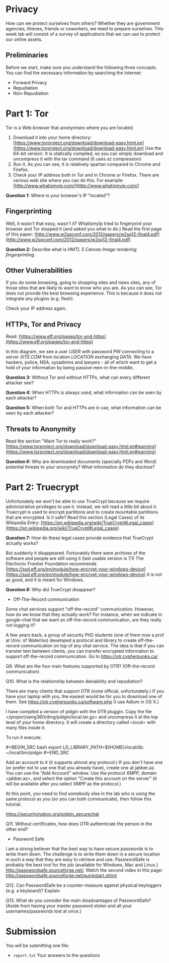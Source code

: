 # Privacy #

How can we protect ourselves from others? Whether they are government agencies, thieves, friends or coworkers, we need to prepare ourselves. This week lab will consist of a survey of applications that we can use to protect our online assets.

## Preliminaries ##

Before we start, make sure you understand the following three concepts. You can find the necessary information by searching the Internet:

- Forward Privacy
- Repudiation
- Non-Repudiation

# Part 1: Tor #

Tor is a Web browser that anonymises where you are located. 

1. Download it into your home directory: [https://www.torproject.org/download/download-easy.html.en](https://www.torproject.org/download/download-easy.html.en) Use the 64-bit version. It is statically compiled, so you can simply download and uncompress it with the tar command (it uses xz compression)
2. Run it. As you can see, it is relatively spartan compared to Chrome and Firefox.
3. Check your IP address both in Tor and in Chrome or Firefox. There are various web site where you can do this. For example: [http://www.whatismyip.com/](http://www.whatismyip.com/)

**Question 1:** Where is your browser's IP "located"?

## Fingerprinting ##

Well, it wasn't that easy, wasn't it? WhatismyIp tried to fingerprint your browser and Tor stopped it (and asked you what to do.) Read the first page of this paper: [http://www.w2spconf.com/2012/papers/w2sp12-final4.pdf](http://www.w2spconf.com/2012/papers/w2sp12-final4.pdf)

**Question 2:** Describe what is *HMTL 5 Canvas Image rendering fingerprinting*.

## Other Vulnerabilities ##

If you do some browsing, going to shopping sites and news sites, any of those sites that are likely to want to know who you are. As you can see, Tor does not provide the best browsing experience. This is because it does not integrate any plugins (e.g. flash).

Check your IP address again.

## HTTPs, Tor and Privacy ##

Read: [https://www.eff.org/pages/tor-and-https](https://www.eff.org/pages/tor-and-https)

In this diagram, we see a user *USER* with password *PW* connecting to a server *SITE.COM* from location *LOCATION* exchanging *DATA*. We have hackers, police, NSA, sysadmins and lawyers - all of which want to get a hold of your information by being passive men-in-the-middle.

**Question 3:** Without Tor and without HTTPs, what can every different attacker see?

**Question 4:** When HTTPs is always used, what information can be seen by each attacker?

**Question 5:** When both Tor and HTTPs are in use, what information can be seen by each attacker?

## Threats to Anonymity ##

Read the section "Want Tor to really work?" [https://www.torproject.org/download/download-easy.html.en#warning](https://www.torproject.org/download/download-easy.html.en#warning)

**Question 6:** Why are downloaded documents (specially PDFs and Word) potential threats to your anonymity? What information do they disclose?

# Part 2: Truecrypt #

Unfortunately we won't be able to use TrueCrypt because we require administrative privileges to use it. Instead, we will read a little bit about it. Truecrypt is used to encrypt partitions and to create mountable partitions that are encrypted. Is it safe? Read this section (Legal Cases) of its Wikipedia Entry:
[https://en.wikipedia.org/wiki/TrueCrypt#Legal_cases](https://en.wikipedia.org/wiki/TrueCrypt#Legal_cases)

**Question 7:** How do these legal cases provide evidence that TrueCrypt actually works?

But suddenly it disappeared. Fortunately there were archives of the software and people are still using it (last usable version is 7.1) The Electronic Frontier Foundation recommends [https://ssd.eff.org/en/module/how-encrypt-your-windows-device](https://ssd.eff.org/en/module/how-encrypt-your-windows-device) It is not as good, and it is meant for Windows. 

**Question 8:** Why did TrueCrypt disappear?

* Off-The-Record communication

Some chat services support "off-the-record" communication. However, how do we know that they actually work? For instance, when we indicate in google-chat that
we want an off-the-record communication, are they really not logging it?

A few years back, a group of security PhD students (one of them now a prof at Univ. of Waterloo) developed a protocol and library to create off-the-record
communication on top of any chat service. The idea is that if you can transter text between clients, you can transfer encrypted information to support
off-the-record communication. Go to https://otr.cypherpunks.ca/

Q9. What are the four main features supported by OTR? (Off-the-record communication)

Q10. What is the relationship between deniability and repudiation?

There are many clients that support OTR (none official, unfortunately.) If you have your laptop with you, the easiest would be for you to download one of them. See https://otr.cypherpunks.ca/software.php (I use Adium in OS X.)

I have compiled a version of pidgin with the OTR pluggin. Copy the file =/project/seng360/dmg/pidgin/local.tar.gz= and uncompress it at the top level of your home directory. It will create a directory called =local= with many files inside it.

To run it execute:

#+BEGIN_SRC bash
export LD_LIBRARY_PATH=${HOME}/local/lib:
~/local/bin/pidgin
#+END_SRC

Add an account to it (it supports almost any protocol.) If you don't have one (or prefer not to use one that you already have), create one at jabber.az. You can
use the "Add Account" window. Use the protocol XMPP, domain =jabber.az=, and select the option "Create this account on the server" (it will be available after
you select XMPP as the protocol.)

At this point, you need to find somebody else in the lab who is using the same protocol as you (so you can both communicate), then follow this tutorial.

https://securityinabox.org/pidgin_securechat

Q11. Without certificates, how does OTR authenticate the person in the other end?


* Password Safe

I am a strong believer that the best way to have secure passwords is to write them down. The challenge is to write them down in a secure location in such a
way that they are easy to retrieve and use. PasswordSafe is probably the best tool for the job (available for Windows, Mac and
Linux.) http://passwordsafe.sourceforge.net/. Watch the second video in this page: http://passwordsafe.sourceforge.net/quickstart.shtml

Q12. Can PasswordSafe be a counter-measure against physical keyloggers (e.g. a keyboard)? Explain.

Q13. What do you consider the main disadvantages of PasswordSafe? (Aside from having your master password stolen and all your usernames/passwords lost at once.)

# Submission #

You will be submitting one file:

- `report.txt` Your answers to the questions